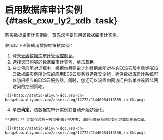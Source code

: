 # 启用数据库审计实例 {#task_cxw_ly2_xdb .task}

购买数据库审计实例后，首先您需要启用该数据库审计实例。

参照以下步骤启用数据库审核实例：

1.   登录[云盾数据库审计管理控制台](https://yundun.console.aliyun.com/?p=dbaudit)。 
2.   选择您已购买的数据库审计实例，单击**启用**。 
3.   在实例启用对话框中，根据你想要审计的数据库所对在的ECS云服务器或RDS云数据库实例所对应的应用ECS云服务器选择安全组，确保数据库审计系统可以访问相应的ECS云服务器。同时，您还可以设置内网访问白名单并设置公网访问的控制策略。 

    ![](http://static-aliyun-doc.oss-cn-hangzhou.aliyuncs.com/assets/img/12772/15446954113505_zh-CN.png)

4.   单击**确定**，该数据库审计实例将自动开始初始化。 

    **说明：** 初始化过程一般需要40分钟左右，请耐心等待系统初始化完成后刷新页面。

    ![](http://static-aliyun-doc.oss-cn-hangzhou.aliyuncs.com/assets/img/12772/15446954113506_zh-CN.png)


